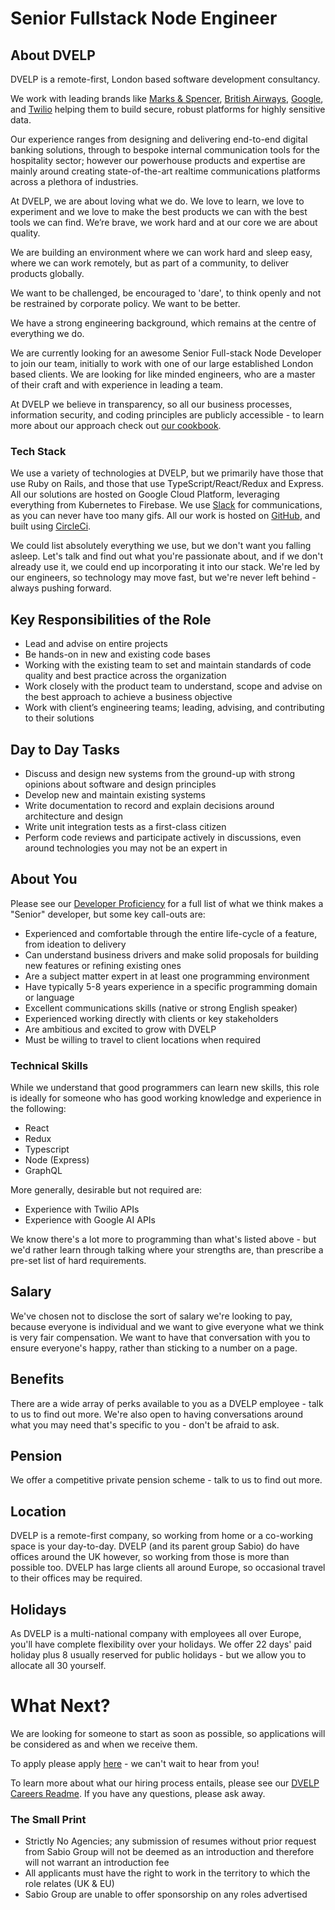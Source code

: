 # Senior Fullstack Node Engineer

## About DVELP

DVELP is a remote-first, London based software development consultancy.

We work with leading brands like [Marks & Spencer](https://cloud.google.com/customers/marks-and-spencer), [British Airways](https://dvelp.co.uk/projects/britishairways), [Google](https://dvelp.co.uk/products/airline), and [Twilio](https://showcase.twilio.com/s/partner-listing/a8E1W00000097TDUAY) helping them to build secure, robust platforms for highly sensitive data.

Our experience ranges from designing and delivering end-to-end digital banking solutions, through to bespoke internal communication tools for the hospitality sector; however our powerhouse products and expertise are mainly around creating state-of-the-art realtime communications platforms across a plethora of industries.

At DVELP, we are about loving what we do. We love to learn, we love to experiment and we love to make the best products we can with the best tools we can find. We’re brave, we work hard and at our core we are about quality.

We are building an environment where we can work hard and sleep easy, where we can work remotely, but as part of a community, to deliver products globally.

We want to be challenged, be encouraged to 'dare', to think openly and not be restrained by corporate policy. We want to be better.

We have a strong engineering background, which remains at the centre of everything we do.

We are currently looking for an awesome Senior Full-stack Node Developer to join our team, initially to work with one of our large established London based clients. We are looking for like minded engineers, who are a master of their craft and with experience in leading a team.

At DVELP we believe in transparency, so all our business processes, information security, and coding principles are publicly accessible - to learn more about our approach check out [our cookbook](../../Readme.md).

### Tech Stack

We use a variety of technologies at DVELP, but we primarily have those that use Ruby on Rails, and those that use TypeScript/React/Redux and Express. All our solutions are hosted on Google Cloud Platform, leveraging everything from Kubernetes to Firebase. We use [Slack](../../handbook/operations/slack.md) for communications, as you can never have too many gifs. All our work is hosted on [GitHub](https://github.com/DVELP), and built using [CircleCi](https://circleci.com/).

We could list absolutely everything we use, but we don't want you falling asleep. Let's talk and find out what you're passionate about, and if we don't already use it, we could end up incorporating it into our stack. We're led by our engineers, so technology may move fast, but we're never left behind - always pushing forward.

## Key Responsibilities of the Role

- Lead and advise on entire projects
- Be hands-on in new and existing code bases
- Working with the existing team to set and maintain standards of code quality and best practice across the organization
- Work closely with the product team to understand, scope and advise on the best approach to achieve a business objective
- Work with client’s engineering teams; leading, advising, and contributing to their solutions

## Day to Day Tasks

- Discuss and design new systems from the ground-up with strong opinions about software and design principles
- Develop new and maintain existing systems
- Write documentation to record and explain decisions around architecture and design
- Write unit integration tests as a first-class citizen
- Perform code reviews and participate actively in discussions, even around technologies you may not be an expert in

## About You

Please see our [Developer Proficiency](../../handbook/professional-development/developer-proficiency.md) for a full list of what we think makes a "Senior" developer, but some key call-outs are:

- Experienced and comfortable through the entire life-cycle of a feature, from ideation to delivery
- Can understand business drivers and make solid proposals for building new features or refining existing ones
- Are a subject matter expert in at least one programming environment
- Have typically 5-8 years experience in a specific programming domain or language
- Excellent communications skills (native or strong English speaker)
- Experienced working directly with clients or key stakeholders
- Are ambitious and excited to grow with DVELP
- Must be willing to travel to client locations when required

### Technical Skills

While we understand that good programmers can learn new skills, this role is ideally for someone who has good working knowledge and experience in the following:

- React
- Redux
- Typescript
- Node (Express)
- GraphQL

More generally, desirable but not required are:

- Experience with Twilio APIs
- Experience with Google AI APIs

We know there's a lot more to programming than what's listed above - but we'd rather learn through talking where your strengths are, than prescribe a pre-set list of hard requirements.

## Salary

We've chosen not to disclose the sort of salary we're looking to pay, because everyone is individual and we want to give everyone what we think is very fair compensation. We want to have that conversation with you to ensure everyone's happy, rather than sticking to a number on a page.

## Benefits

There are a wide array of perks available to you as a DVELP employee - talk to us to find out more. We're also open to having conversations around what you may need that's specific to you - don't be afraid to ask.

## Pension

We offer a competitive private pension scheme - talk to us to find out more.

## Location

DVELP is a remote-first company, so working from home or a co-working space is your day-to-day. DVELP (and its parent group Sabio) do have offices around the UK however, so working from those is more than possible too. DVELP has large clients all around Europe, so occasional travel to their offices may be required.

## Holidays

As DVELP is a multi-national company with employees all over Europe, you'll have complete flexibility over your holidays. We offer 22 days' paid holiday plus 8 usually reserved for public holidays - but we allow you to allocate all 30 yourself.

# What Next?

We are looking for someone to start as soon as possible, so applications will be considered as and when we receive them.

To apply please apply [here](https://dvelp.co.uk/careers?gh_jid=4476417002) - we can't wait to hear from you!

To learn more about what our hiring process entails, please see our [DVELP Careers Readme](../README.md#hiring-process). If you have any questions, please ask away.

### The Small Print

 - Strictly No Agencies; any submission of resumes without prior request from Sabio Group will not be deemed as an introduction and therefore will not warrant an introduction fee
 - All applicants must have the right to work in the territory to which the role relates (UK & EU)
 - Sabio Group are unable to offer sponsorship on any roles advertised
